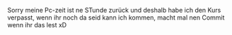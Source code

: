 Sorry meine Pc-zeit ist ne STunde zurück und deshalb habe ich den Kurs verpasst, wenn ihr noch da seid kann ich kommen, macht mal nen Commit wenn ihr das lest xD
